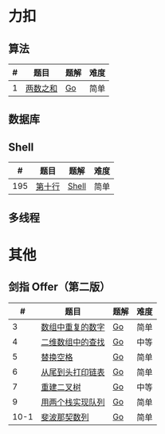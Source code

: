 # 力扣

## 算法

| # | 题目 | 题解 | 难度 |
|---| ----- | -------- | ---------- |
|1|[两数之和](https://leetcode.cn/problems/two-sum/) | [Go](./algorithms/go/twoSum/twoSum.go)|简单|

## 数据库

## Shell

| # | 题目 | 题解 | 难度 |
|---| ----- | -------- | ---------- |
|195|[第十行](https://leetcode.cn/problems/tenth-line/)|[Shell](./shell/tenthline/bash.sh)|简单|

## 多线程

# 其他
## 剑指 Offer（第二版）

| # | 题目 | 题解 | 难度 |
|---| ----- | -------- | ---------- |
|3|[数组中重复的数字](https://leetcode.cn/problems/shu-zu-zhong-zhong-fu-de-shu-zi-lcof/) | [Go](./other/swordoffer/go/findRepeatNumber/findRepeatNumber.go)|简单|
|4|[二维数组中的查找](https://leetcode.cn/problems/er-wei-shu-zu-zhong-de-cha-zhao-lcof/) | [Go](./other/swordoffer/go/findNumberIn2DArray/findNumberIn2DArray.go)|中等|
|5|[替换空格](https://leetcode.cn/problems/ti-huan-kong-ge-lcof/) | [Go](./other/swordoffer/go/replaceSpace/replaceSpace.go)|简单|
|6|[从尾到头打印链表](https://leetcode.cn/problems/cong-wei-dao-tou-da-yin-lian-biao-lcof/) | [Go](./other/swordoffer/go/reversePrint/reversePrint.go)|简单|
|7|[重建二叉树](https://leetcode.cn/problems/zhong-jian-er-cha-shu-lcof/) | [Go](./other/swordoffer/go/buildTree/buildTree.go)|中等|
|9|[用两个栈实现队列](https://leetcode.cn/problems/yong-liang-ge-zhan-shi-xian-dui-lie-lcof/) | [Go](./other/swordoffer/go/cQueue/cQueue.go)|简单|
|10-1|[斐波那契数列](https://leetcode.cn/problems/fei-bo-na-qi-shu-lie-lcof/) | [Go](./other/swordoffer/go/fib/fib.go)|简单|
